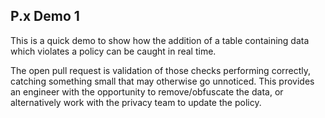 ## P.x Demo 1

This is a quick demo to show how the addition of a table containing data
which violates a policy can be caught in real time.

The open pull request is validation of those checks performing correctly,
catching something small that may otherwise go unnoticed. This provides an
engineer with the opportunity to remove/obfuscate the data, or alternatively
work with the privacy team to update the policy.
